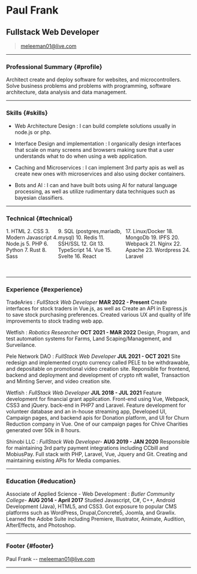 # Paul Frank
## Fullstack Web Developer

> [meleeman01@live.com](meleeman01@live.com)  


------

### Professional Summary {#profile}

Architect create and deploy software for websites, and microcontrollers. Solve business problems and problems with programming, software architecture, data analysis and data management.

------

### Skills {#skills}

* Web Architecture Design
  : I can build complete solutions usually in node.js or php.

* Interface Design and implementation
  : I organically design interfaces that scale on many screens and browsers making sure that a user understands what to do when using a web application.

* Caching and Microservices
  : I can implement 3rd party apis as well as create new ones with microservices and also using docker containers.

* Bots and AI
  : I can and have built bots using AI for natural language processing, as well as utilize rudimentary data techniques such as bayesian classifiers.

-------

### Technical {#technical}
<div style="display: flex; align-items: center; justify-content: center; margin-bottom: 3rem;">
  <div>
    1. HTML
    2. CSS
    3. Modern Javascript
    4. Node.js
    5. PHP
    6. Python
    7. Rust
    8. Sass
  </div>

  <div>
    9. SQL (postgres,mariadb, mysql)
    10. Redis
    11. SSH/SSL
    12. Git
    13. TypeScript
    14. Vue
    15. Svelte
    16. React
  </div>
  <div>
    17. Linux/Docker
    18. MongoDb
    19. IPFS
    20. Webpack
    21. Nginx
    22. Apache
    23. Wordpress
    24. Laravel
  </div>
</div>

------

### Experience {#experience}

TradeAries
: *FullStack Web Developer*
  __MAR 2022 - Present__
  Create interfaces for stock traders in Vue.js, as well as Create an API in Express.js to save stock purchasing preferences. Created various UX and quality of life improvements to stock trading web app.

Wetfish
: *Robotics Researcher*
  __OCT 2021 - MAR 2022__
  Design, Program, and test automation systems for Farms, Land Scaping/Management, and Surveilance.

Pele Network DAO
: *FullStack Web Developer*
  __JUL 2021 - OCT 2021__
  Site redesign and implemented crypto currency called PELE to be withdrawable, and depositable on promotional video creation site. Reponsible for frontend, backend and deployment and development of crypto nft wallet, Transaction and Minting Server, and video creation site.

Wetfish
: *FullStack Web Developer*
  __JUL 2018 - JUL 2021__
  Feature development for financial grant application. Front-end using Vue, Webpack, CSS3 and jQuery. back-end in PHP7 and Laravel. Feature development for volunteer database and an in-house streaming
app, Developed UI, Campaign pages, and backend apis for Donation platform, and UI for Churn Reduction company in Vue. One of our campaign pages for Chive Charities generated over 50k in 8 hours.


Shinobi LLC
: *FullStack Web Developer-*
  __AUG 2019 - JAN 2020__
  Responsible for maintaining 3rd party payment integrations including CCbill and MobiusPay. Full stack with PHP, Laravel, Vue, Jquery and Git. Creating and maintaining existing APIs for Media companies.

------

### Education {#education}

Associate of Applied Science - Web Development
: *Butler Community College-*
  __AUG 2014 - April 2017__
  Studied Javascript, C#, C++, Android Development (Java), HTML5, and CSS3. Got exposure to popular CMS platforms such as WordPress, Drupal,Concrete5, Joomla, and Grawlix. Learned the Adobe Suite including Premiere, Illustrator, Animate, Audition, AfterEffects, and Photoshop.

------

### Footer {#footer}

Paul Frank -- [meleeman01@live.com](meleeman01@live.com) 

------